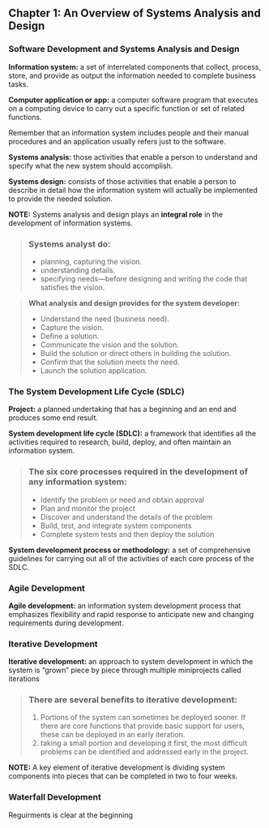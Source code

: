 ## Chapter 1: An Overview of Systems Analysis and Design

### Software Development and Systems Analysis and Design
**Information system:** a set of interrelated components that collect, process, store, and provide as output the information needed to complete business tasks.

**Computer application or app:** a computer software program that executes on a computing device to carry out a specific function or set of related functions.

Remember that an information system includes people and their manual procedures and an application usually refers just to the software.

**Systems analysis:** those activities that enable a person to understand and specify what the new system should accomplish.

**Systems design:** consists of those activities that enable a person to describe in detail how the information system will actually be implemented to provide the needed solution.

**NOTE:** Systems analysis and design plays an **integral role** in the development of information systems.

> ### Systems analyst do:
> - planning, capturing the vision.
> - understanding details.
> - specifying needs—before designing and writing the code that satisfies the vision.

> **What analysis and design provides for the system developer:**
> - Understand the need (business need).
> - Capture the vision.
> - Define a solution.
> - Communicate the vision and the solution.
> - Build the solution or direct others in building the solution.
> - Confirm that the solution meets the need.
> - Launch the solution application.

### The System Development Life Cycle (SDLC)
**Project:** a planned undertaking that has a beginning and an end and produces some end result.

**System development life cycle (SDLC):** a framework that identifies all the activities required to research, build, deploy, and often maintain an information system.

> ### The six core processes required in the development of any information system:
> - Identify the problem or need and obtain approval
> - Plan and monitor the project
> - Discover and understand the details of the problem
> - Build, test, and integrate system components
> - Complete system tests and then deploy the solution

**System development process or methodology:** a set of comprehensive guidelines for carrying out all of the activities of each core process of the SDLC.


### Agile Development
**Agile development:** an information system development process that emphasizes flexibility and rapid response to anticipate new and changing requirements during development.


### Iterative Development

**Iterative development:** an approach to system development in which the system is “grown” piece by piece through multiple miniprojects called iterations

> ### There are several benefits to iterative development:
>
> 1. Portions of the system can sometimes be deployed sooner. If there are core functions that provide basic support for users, these can be deployed in an early iteration.
> 2. taking a small portion and developing it first, the most difficult problems can be identified and addressed early in the project.

**NOTE:** A key element of iterative development is dividing system components into pieces that can be completed in two to four weeks.

### Waterfall Development
Reguirments is clear at the beginning 
